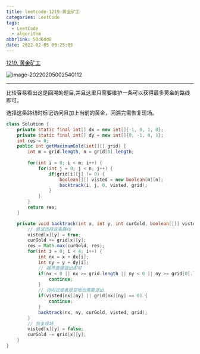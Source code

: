 ```yaml
---
title: leetcode-1219-黄金矿工
categories: LeetCode
tags:
  - LeetCode
  - algorithm
abbrlink: 50d6dd0
date: 2022-02-05 00:25:03
---
```


[1219. 黄金矿工](https://leetcode-cn.com/problems/path-with-maximum-gold/)

![image-20220205002540112](https://gitee.com/cao_ziqiang/img/raw/master/20220205002540.png)

<hr/>

比较容易看出这是回溯的题目,并且这里只需要维护一条可以获得最多黄金的路线即可。

选择这条路线时标记访问且加上当前的黄金，回溯完需恢复现场。

```java
class Solution {
    private static final int[] dx = new int[]{-1, 0, 1, 0};
    private static final int[] dy = new int[]{0, -1, 0, 1};
    int res = 0;
    public int getMaximumGold(int[][] grid) {
        int m = grid.length, n = grid[0].length;
        
        for(int i = 0; i < m; i++) {
            for(int j = 0; j < n; j++) {
                if(grid[i][j] != 0) {
                    boolean[][] visted = new boolean[m][n];
                    backtrack(i, j, 0, visted, grid);
                }
            }
        }
        return res;
    }

    private void backtrack(int x, int y, int curGold, boolean[][] visted, int[][] grid) {
        // 尝试选择这条路线
        visted[x][y] = true;
        curGold += grid[x][y];
        res = Math.max(curGold, res);
        for(int i = 0; i < 4; i++) {
            int nx = x + dx[i];
            int ny = y + dy[i];
            // 越界直接退出即可
            if(nx < 0 || nx >= grid.length || ny < 0 || ny >= grid[0].length) {
                continue;
            }
            // 访问过或者是空地也需要退出
            if(visted[nx][ny] || grid[nx][ny] == 0) {
                continue;
            }
            backtrack(nx, ny, curGold, visted, grid);
        }
        // 恢复现场
        visted[x][y] = false;
        curGold -= grid[x][y];
    }
}
```

